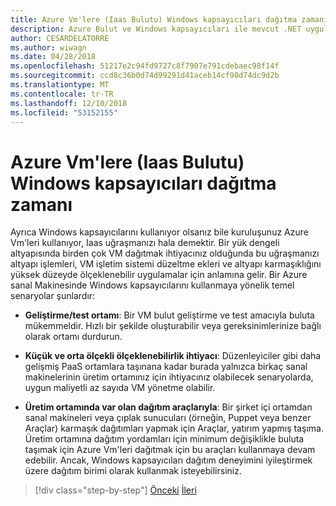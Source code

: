 ```yaml
---
title: Azure Vm'lere (Iaas Bulutu) Windows kapsayıcıları dağıtma zamanı
description: Azure Bulut ve Windows kapsayıcıları ile mevcut .NET uygulamalarını modernleştirme | Azure Vm'lere (Iaas Bulutu) Windows kapsayıcıları dağıtma zamanı
author: CESARDELATORRE
ms.author: wiwagn
ms.date: 04/28/2018
ms.openlocfilehash: 51217e2c94fd9727c8f7907e791cdebaec98f14f
ms.sourcegitcommit: ccd8c36b0d74d99291d41aceb14cf98d74dc9d2b
ms.translationtype: MT
ms.contentlocale: tr-TR
ms.lasthandoff: 12/10/2018
ms.locfileid: "53152155"
---
```

# <a name="when-to-deploy-windows-containers-to-azure-vms-iaas-cloud"></a>Azure Vm'lere (Iaas Bulutu) Windows kapsayıcıları dağıtma zamanı

Ayrıca Windows kapsayıcılarını kullanıyor olsanız bile kuruluşunuz Azure Vm'leri kullanıyor, Iaas uğraşmanızı hala demektir. Bir yük dengeli altyapısında birden çok VM dağıtmak ihtiyacınız olduğunda bu uğraşmanızı altyapı işlemleri, VM işletim sistemi düzeltme ekleri ve altyapı karmaşıklığını yüksek düzeyde ölçeklenebilir uygulamalar için anlamına gelir. Bir Azure sanal Makinesinde Windows kapsayıcılarını kullanmaya yönelik temel senaryolar şunlardır:

-   **Geliştirme/test ortamı**: Bir VM bulut geliştirme ve test amacıyla buluta mükemmeldir. Hızlı bir şekilde oluşturabilir veya gereksinimlerinize bağlı olarak ortamı durdurun.

-   **Küçük ve orta ölçekli ölçeklenebilirlik ihtiyacı**: Düzenleyiciler gibi daha gelişmiş PaaS ortamlara taşınana kadar burada yalnızca birkaç sanal makinelerinin üretim ortamınız için ihtiyacınız olabilecek senaryolarda, uygun maliyetli az sayıda VM yönetme olabilir.

-   **Üretim ortamında var olan dağıtım araçlarıyla**: Bir şirket içi ortamdan sanal makineleri veya çıplak sunucuları (örneğin, Puppet veya benzer Araçlar) karmaşık dağıtımları yapmak için Araçlar, yatırım yapmış taşıma. Üretim ortamına dağıtım yordamları için minimum değişiklikle buluta taşımak için Azure Vm'leri dağıtmak için bu araçları kullanmaya devam edebilir. Ancak, Windows kapsayıcıları dağıtım deneyimini iyileştirmek üzere dağıtım birimi olarak kullanmak isteyebilirsiniz.

>[!div class="step-by-step"]
>[Önceki](when-to-deploy-windows-containers-in-your-on-premises-iaas-vm-infrastructure.md)
>[İleri](when-to-deploy-windows-containers-to-azure-container-instances-ACI.md)